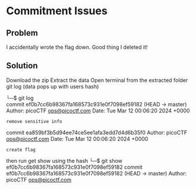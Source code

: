 # **Commitment Issues**

## **Problem**
I accidentally wrote the flag down. Good thing I deleted it!

## **Solution**
Download the zip
Extract the data
Open terminal from the extracted folder
git log (data pops up with users hash)

└─$ git log         
commit ef0b7cc6b98367fa168573c931e0f7098ef59182 (HEAD -> master)
Author: picoCTF <ops@picoctf.com>
Date:   Tue Mar 12 00:06:20 2024 +0000

    remove sensitive info

commit ea859bf3b5d94ee74ce5ee1afa3edd7d4d6b35f0
Author: picoCTF <ops@picoctf.com>
Date:   Tue Mar 12 00:06:20 2024 +0000

    create flag


then run get show using the hash
└─$ git show ef0b7cc6b98367fa168573c931e0f7098ef59182
commit ef0b7cc6b98367fa168573c931e0f7098ef59182 (HEAD -> master)
Author: picoCTF <ops@picoctf.com>
